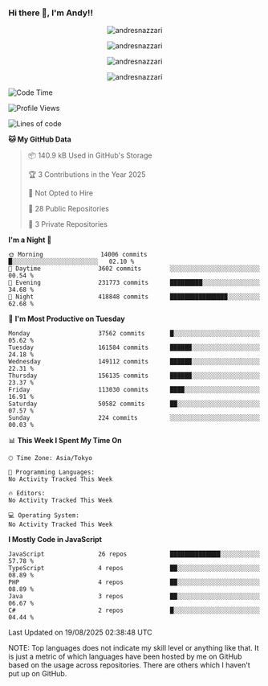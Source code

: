 ### Hi there 👋, I'm Andy!!

<p align="center" >
  <img src="https://github-profile-trophy.vercel.app/?username=AndresNazzari&theme=dracula&column=-1" alt="andresnazzari"/>
</p>

<p align="center">
  <img  src="https://github-readme-stats.vercel.app/api?username=AndresNazzari&count_private=true&show_icons=true&theme=dracula" alt="andresnazzari"/>
</p>
<p align="center">
  <img  src="https://github-readme-stats.vercel.app/api/top-langs/?username=AndresNazzari&layout=compact" alt="andresnazzari"/>
</p>
<p align="center" >
  <img src="https://github-readme-stats.vercel.app/api/wakatime?username=AndresNazzari" alt="andresnazzari"/>
</p>

<!--START_SECTION:waka-->
![Code Time](http://img.shields.io/badge/Code%20Time-966%20hrs%209%20mins-blue)

![Profile Views](http://img.shields.io/badge/Profile%20Views-0-blue)

![Lines of code](https://img.shields.io/badge/From%20Hello%20World%20I%27ve%20Written-133.5%20million%20lines%20of%20code-blue)

**🐱 My GitHub Data** 

> 📦 140.9 kB Used in GitHub's Storage 
 > 
> 🏆 3 Contributions in the Year 2025
 > 
> 🚫 Not Opted to Hire
 > 
> 📜 28 Public Repositories 
 > 
> 🔑 3 Private Repositories 
 > 
**I'm a Night 🦉** 

```text
🌞 Morning                14006 commits       █░░░░░░░░░░░░░░░░░░░░░░░░   02.10 % 
🌆 Daytime                3602 commits        ░░░░░░░░░░░░░░░░░░░░░░░░░   00.54 % 
🌃 Evening                231773 commits      █████████░░░░░░░░░░░░░░░░   34.68 % 
🌙 Night                  418848 commits      ████████████████░░░░░░░░░   62.68 % 
```
📅 **I'm Most Productive on Tuesday** 

```text
Monday                   37562 commits       █░░░░░░░░░░░░░░░░░░░░░░░░   05.62 % 
Tuesday                  161584 commits      ██████░░░░░░░░░░░░░░░░░░░   24.18 % 
Wednesday                149112 commits      ██████░░░░░░░░░░░░░░░░░░░   22.31 % 
Thursday                 156135 commits      ██████░░░░░░░░░░░░░░░░░░░   23.37 % 
Friday                   113030 commits      ████░░░░░░░░░░░░░░░░░░░░░   16.91 % 
Saturday                 50582 commits       ██░░░░░░░░░░░░░░░░░░░░░░░   07.57 % 
Sunday                   224 commits         ░░░░░░░░░░░░░░░░░░░░░░░░░   00.03 % 
```


📊 **This Week I Spent My Time On** 

```text
🕑︎ Time Zone: Asia/Tokyo

💬 Programming Languages: 
No Activity Tracked This Week

🔥 Editors: 
No Activity Tracked This Week

💻 Operating System: 
No Activity Tracked This Week
```

**I Mostly Code in JavaScript** 

```text
JavaScript               26 repos            ██████████████░░░░░░░░░░░   57.78 % 
TypeScript               4 repos             ██░░░░░░░░░░░░░░░░░░░░░░░   08.89 % 
PHP                      4 repos             ██░░░░░░░░░░░░░░░░░░░░░░░   08.89 % 
Java                     3 repos             ██░░░░░░░░░░░░░░░░░░░░░░░   06.67 % 
C#                       2 repos             █░░░░░░░░░░░░░░░░░░░░░░░░   04.44 % 
```




 Last Updated on 19/08/2025 02:38:48 UTC
<!--END_SECTION:waka-->

NOTE: Top languages does not indicate my skill level or anything like that. It is just a metric of which languages have been hosted by me on GitHub based on the usage across repositories. There are others which I haven't put up on GitHub.

<!-- Here are some ideas to get you started:

-   🔭 I’m currently working on ...
-   🌱 I’m currently learning ...
-   👯 I’m looking to collaborate on ...
-   🤔 I’m looking for help with ...
-   💬 Ask me about ...
-   📫 How to reach me: ...
-   😄 Pronouns: ...
-   ⚡ Fun fact: ... -->
